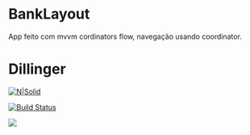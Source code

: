 # BankLayout

App feito com mvvm cordinators flow, navegação usando coordinator.

# Dillinger

[![N|Solid](https://cldup.com/dTxpPi9lDf.thumb.png)](https://nodesource.com/products/nsolid)

[![Build Status](https://travis-ci.org/joemccann/dillinger.svg?branch=master)](https://travis-ci.org/joemccann/dillinger)

![](https://github.com/wesleysfavarin/BankLayout/blob/master/Simulator%20Screen%20Shot%20-%20iPhone%20XR%20-%202019-04-07%20at%2021.07.10.png)

